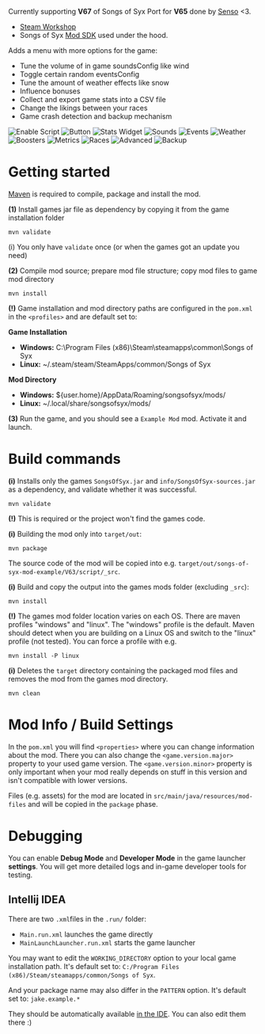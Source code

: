 Currently supporting **V67** of Songs of Syx
Port for **V65** done by [Senso](https://github.com/SensoHakai) <3.

* [Steam Workshop](https://steamcommunity.com/sharedfiles/filedetails/?id=3044071344)
* Songs of Syx [Mod SDK](mod-sdk/src/main/java/com/github/argon/sos/mod/sdk) used under the hood.

Adds a menu with more options for the game:

* Tune the volume of in game soundsConfig like wind
* Toggle certain random eventsConfig
* Tune the amount of weather effects like snow
* Influence bonuses
* Collect and export game stats into a CSV file
* Change the likings between your races
* Game crash detection and backup mechanism

![Enable Script](mod/doc/img/enable_script.png)
![Button](mod/doc/img/button.png)
![Stats Widget](mod/doc/img/stats_widget.png)
![Sounds](mod/doc/img/sounds.png)
![Events](mod/doc/img/events.png)
![Weather](mod/doc/img/weather.png)
![Boosters](mod/doc/img/boosters.png)
![Metrics](mod/doc/img/metrics.png)
![Races](mod/doc/img/races.png)
![Advanced](mod/doc/img/advanced.png)
![Backup](mod/doc/img/backup.png)



# Getting started

[Maven](https://maven.apache.org/) is required to compile, package and install the mod.

**(1)** Install games jar file as dependency by copying it from the game installation folder
```
mvn validate 
```

(i) You only have `validate` once (or when the games got an update you need)

**(2)** Compile mod source; prepare mod file structure; copy mod files to game mod directory
```
mvn install 
```


**(!)** Game installation and mod directory paths are configured in the `pom.xml` in the `<profiles>` and are default set to:

**Game Installation**
* **Windows:** C:\Program Files (x86)\Steam\steamapps\common\Songs of Syx
* **Linux:** ~/.steam/steam/SteamApps/common/Songs of Syx

**Mod Directory**
* **Windows:** ${user.home}/AppData/Roaming/songsofsyx/mods/
* **Linux:** ~/.local/share/songsofsyx/mods/


**(3)** Run the game, and you should see a `Example Mod` mod. Activate it and launch.

# Build commands

**(i)** Installs only the games `SongsOfSyx.jar` and `info/SongsOfSyx-sources.jar` as a dependency, and validate whether it was successful.
```
mvn validate
```

**(!)** This is required or the project won't find the games code.

**(i)** Building the mod only into `target/out`:
```
mvn package
```

The source code of the mod will be copied into e.g. `target/out/songs-of-syx-mod-example/V63/script/_src`.

**(i)** Build and copy the output into the games mods folder (excluding `_src`):
```
mvn install
```

**(!)** The games mod folder location varies on each OS. There are maven profiles "windows" and "linux". The "windows" profile is the default.
Maven should detect when you are building on a Linux OS and switch to the "linux" profile (not tested).
You can force a profile with e.g.

```
mvn install -P linux
```

**(i)** Deletes the `target` directory containing the packaged mod files and removes the mod from the games mod directory.
```
mvn clean
```

# Mod Info / Build Settings

In the `pom.xml` you will find `<properties>` where you can change information about the mod.
There you can also change the `<game.version.major>` property to your used game version. 
The `<game.version.minor>` property is only important when your mod really depends on stuff in this version and isn't compatible with lower versions.

Files (e.g. assets) for the mod are located in `src/main/java/resources/mod-files` and will be copied in the `package` phase.

# Debugging

You can enable **Debug Mode** and **Developer Mode** in the game launcher **settings**. 
You will get more detailed logs and in-game developer tools for testing.

## Intellij IDEA

There are two `.xml`files in the `.run/` folder:

* `Main.run.xml` launches the game directly
* `MainLaunchLauncher.run.xml` starts the game launcher

You may want to edit the `WORKING_DIRECTORY` option to your local game installation path.
It's default set to: `C:/Program Files (x86)/Steam/steamapps/common/Songs of Syx`.

And your package name may also differ in the `PATTERN` option.
It's default set to: `jake.example.*`

They should be automatically available [in the IDE](https://www.jetbrains.com/help/idea/run-debug-configuration.html). 
You can also edit them there :)


